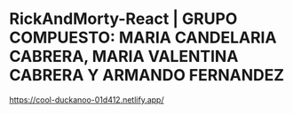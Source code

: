 # RickAndMorty-React | GRUPO COMPUESTO: MARIA CANDELARIA CABRERA, MARIA VALENTINA CABRERA Y ARMANDO FERNANDEZ

https://cool-duckanoo-01d412.netlify.app/

